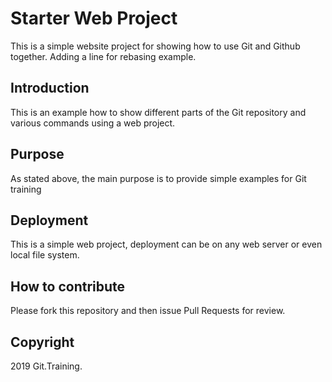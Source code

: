 # Starter Web Project

This is a simple website project for showing how to use Git and Github together. Adding a line for rebasing example.

## Introduction

This is an example how to show different parts of the Git repository and various commands using a web project.

## Purpose

As stated above, the main purpose is to provide simple examples for Git training

## Deployment

This is a simple web project, deployment can be on any web server or even local file system.

## How to contribute

Please fork this repository and then issue Pull Requests for review.

## Copyright

2019 Git.Training.